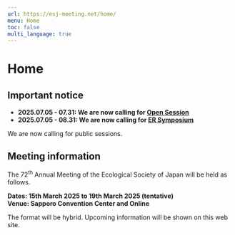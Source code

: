 ```yaml
---
url: https://esj-meeting.net/home/
menu: Home
toc: false
multi_language: true
---
```


# Home

## Important notice
- **2025.07.05 - 07.31: We are now calling for [Open Session](https://esj-meeting.net/opensession)**
- **2025.07.05 - 08.31: We are now calling for [ER Symposium](https://esj-meeting.net/er_symposium)**


We are now calling for public sessions.

## Meeting information

The 72<sup>th</sup> Annual Meeting of the Ecological Society of Japan will be held as follows.

**Dates: 15th March 2025 to 19th March 2025 (tentative)**\
**Venue: Sapporo Convention Center and Online**

The format will be hybrid.
Upcoming information will be shown on this web site.